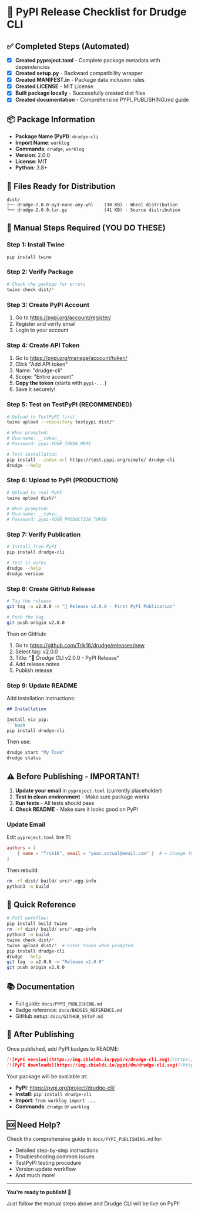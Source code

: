 # 🚀 PyPI Release Checklist for Drudge CLI

## ✅ Completed Steps (Automated)

- [x] **Created pyproject.toml** - Complete package metadata with dependencies
- [x] **Created setup.py** - Backward compatibility wrapper  
- [x] **Created MANIFEST.in** - Package data inclusion rules
- [x] **Created LICENSE** - MIT License
- [x] **Built package locally** - Successfully created dist files
- [x] **Created documentation** - Comprehensive PYPI_PUBLISHING.md guide

## 📦 Package Information

- **Package Name (PyPI)**: `drudge-cli`
- **Import Name**: `worklog`
- **Commands**: `drudge`, `worklog`
- **Version**: 2.0.0
- **License**: MIT
- **Python**: 3.8+

## 📁 Files Ready for Distribution

```
dist/
├── drudge-2.0.0-py3-none-any.whl    (30 KB) - Wheel distribution
└── drudge-2.0.0.tar.gz              (41 KB) - Source distribution
```

## 🎯 Manual Steps Required (YOU DO THESE)

### Step 1: Install Twine

```bash
pip install twine
```

### Step 2: Verify Package

```bash
# Check the package for errors
twine check dist/*
```

### Step 3: Create PyPI Account

1. Go to https://pypi.org/account/register/
2. Register and verify email
3. Login to your account

### Step 4: Create API Token

1. Go to https://pypi.org/manage/account/token/
2. Click "Add API token"
3. Name: "drudge-cli"
4. Scope: "Entire account"
5. **Copy the token** (starts with `pypi-...`)
6. Save it securely!

### Step 5: Test on TestPyPI (RECOMMENDED)

```bash
# Upload to TestPyPI first
twine upload --repository testpypi dist/*

# When prompted:
# Username: __token__
# Password: pypi-YOUR_TOKEN_HERE

# Test installation
pip install --index-url https://test.pypi.org/simple/ drudge-cli
drudge --help
```

### Step 6: Upload to PyPI (PRODUCTION)

```bash
# Upload to real PyPI
twine upload dist/*

# When prompted:
# Username: __token__
# Password: pypi-YOUR_PRODUCTION_TOKEN
```

### Step 7: Verify Publication

```bash
# Install from PyPI
pip install drudge-cli

# Test it works
drudge --help
drudge version
```

### Step 8: Create GitHub Release

```bash
# Tag the release
git tag -a v2.0.0 -m "🚀 Release v2.0.0 - First PyPI Publication"

# Push the tag
git push origin v2.0.0
```

Then on GitHub:
1. Go to https://github.com/Trik16/drudge/releases/new
2. Select tag: v2.0.0
3. Title: "🚀 Drudge CLI v2.0.0 - PyPI Release"
4. Add release notes
5. Publish release

### Step 9: Update README

Add installation instructions:
```markdown
## Installation

Install via pip:
```bash
pip install drudge-cli
```

Then use:
```bash
drudge start "My Task"
drudge status
```

## ⚠️ Before Publishing - IMPORTANT!

1. **Update your email** in `pyproject.toml` (currently placeholder)
2. **Test in clean environment** - Make sure package works
3. **Run tests** - All tests should pass
4. **Check README** - Make sure it looks good on PyPI

### Update Email

Edit `pyproject.toml` line 11:
```toml
authors = [
    { name = "Trik16", email = "your.actual@email.com" }  # ← Change this!
]
```

Then rebuild:
```bash
rm -rf dist/ build/ src/*.egg-info
python3 -m build
```

## 🔗 Quick Reference

```bash
# Full workflow:
pip install build twine
rm -rf dist/ build/ src/*.egg-info
python3 -m build
twine check dist/*
twine upload dist/*  # Enter token when prompted
pip install drudge-cli
drudge --help
git tag -a v2.0.0 -m "Release v2.0.0"
git push origin v2.0.0
```

## 📚 Documentation

- Full guide: `docs/PYPI_PUBLISHING.md`
- Badge reference: `docs/BADGES_REFERENCE.md`
- GitHub setup: `docs/GITHUB_SETUP.md`

## 🎉 After Publishing

Once published, add PyPI badges to README:

```markdown
[![PyPI version](https://img.shields.io/pypi/v/drudge-cli.svg)](https://pypi.org/project/drudge-cli/)
[![PyPI downloads](https://img.shields.io/pypi/dm/drudge-cli.svg)](https://pypi.org/project/drudge-cli/)
```

Your package will be available at:
- **PyPI**: https://pypi.org/project/drudge-cli/
- **Install**: `pip install drudge-cli`
- **Import**: `from worklog import ...`
- **Commands**: `drudge` or `worklog`

## 🆘 Need Help?

Check the comprehensive guide in `docs/PYPI_PUBLISHING.md` for:
- Detailed step-by-step instructions
- Troubleshooting common issues
- TestPyPI testing procedure
- Version update workflow
- And much more!

---

**You're ready to publish! 🚀**

Just follow the manual steps above and Drudge CLI will be live on PyPI!
